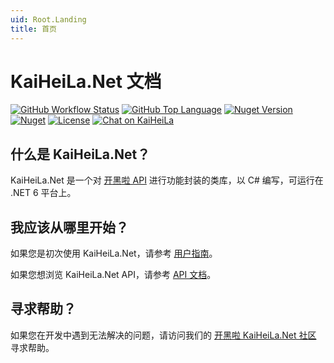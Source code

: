 ```yaml
---
uid: Root.Landing
title: 首页
---
```


# KaiHeiLa.Net 文档

<div class="big-logo logo-switcher"></div>

[![GitHub Workflow Status](https://img.shields.io/github/workflow/status/gehongyan/KaiHeiLa.Net/KaiHeiLa.Net%20Deploy?label=build)](https://github.com/gehongyan/KaiHeiLa.Net)
[![GitHub Top Language](https://img.shields.io/github/languages/top/gehongyan/KaiHeiLa.Net)](https://github.com/gehongyan/KaiHeiLa.Net)
[![Nuget Version](https://img.shields.io/nuget/v/KaiHeiLa.Net)](https://www.nuget.org/packages/KaiHeiLa.Net)
[![Nuget](https://img.shields.io/nuget/dt/KaiHeiLa.Net.Core?color=%230099ff)](https://www.nuget.org/packages/KaiHeiLa.Net)
[![License](https://img.shields.io/github/license/gehongyan/KaiHeiLa.Net)](https://github.com/gehongyan/KaiHeiLa.Net/blob/master/LICENSE)
[![Chat on KaiHeiLa](https://www.kaiheila.cn/api/v3/badge/guild?guild_id=1591057729615250)](https://kaihei.co/EvxnOb)

## 什么是 KaiHeiLa.Net？

KaiHeiLa.Net 是一个对 [开黑啦 API] 进行功能封装的类库，以 C# 编写，可运行在 .NET 6 平台上。

[开黑啦 API]: https://developer.kaiheila.cn/doc

## 我应该从哪里开始？

如果您是初次使用 KaiHeiLa.Net，请参考 [用户指南]。

如果您想浏览 KaiHeiLa.Net API，请参考 [API 文档]。

## 寻求帮助？

如果您在开发中遇到无法解决的问题，请访问我们的 [开黑啦 KaiHeiLa.Net 社区] 寻求帮助。

[用户指南]: ./guides/introduction/intro.md
[API 文档]: ./api/index.md
[开黑啦 KaiHeiLa.Net 社区]: https://kaihei.co/EvxnOb